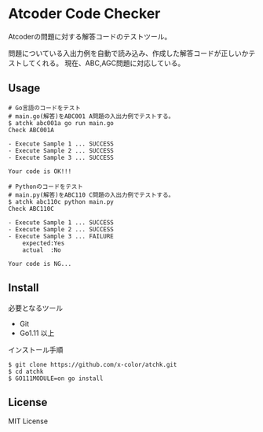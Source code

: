 # Atcoder Code Checker

Atcoderの問題に対する解答コードのテストツール。

問題についている入出力例を自動で読み込み、作成した解答コードが正しいかテストしてくれる。
現在、ABC,AGC問題に対応している。

## Usage

```
# Go言語のコードをテスト
# main.go(解答)をABC001 A問題の入出力例でテストする。
$ atchk abc001a go run main.go
Check ABC001A

- Execute Sample 1 ... SUCCESS
- Execute Sample 2 ... SUCCESS
- Execute Sample 3 ... SUCCESS

Your code is OK!!!

# Pythonのコードをテスト
# main.py(解答)をABC110 C問題の入出力例でテストする。
$ atchk abc110c python main.py
Check ABC110C

- Execute Sample 1 ... SUCCESS
- Execute Sample 2 ... SUCCESS
- Execute Sample 3 ... FAILURE
    expected:Yes
    actual  :No

Your code is NG...
```

## Install

必要となるツール

- Git
- Go1.11 以上

インストール手順

```
$ git clone https://github.com/x-color/atchk.git
$ cd atchk
$ GO111MODULE=on go install
```

## License

MIT License